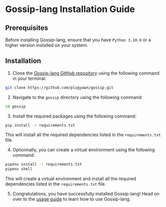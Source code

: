 # Gossip-lang Installation Guide

## Prerequisites
Before installing Gossip-lang, ensure that you have `Python 3.10.0` or a higher version installed on your system.

## Installation
1. Clone the [Gossip-lang GitHub repository](https://github.com/plugyawn/gossip) using the following command in your terminal:

```bash
git clone https://github.com/plugyawn/gossip.git
```

2. Navigate to the `gossip` directory using the following command:

```bash
cd gossip
```

3. Install the required packages using the following command:

```bash
pip install -r requirements.txt
```
This will install all the required dependencies listed in the `requirements.txt` file.

4. Optionnally, you can create a virtual environment using the following command:

```bash
pipenv install -r requirements.txt
pipenv shell
```
This will create a virtual environment and install all the required dependencies listed in the `requirements.txt` file.

5. Congratulations, you have successfully installed Gossip-lang! Head on over to the [usage guide](usage_guide.md) to learn how to use Gossip-lang.

